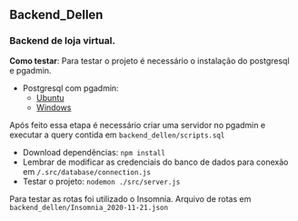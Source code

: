 ## Backend_Dellen
### Backend de loja virtual.

**Como testar**:
Para testar o projeto é necessário o instalação do postgresql e pgadmin.
- Postgresql com pgadmin:
     - [Ubuntu](https://websiteforstudents.com/install-postgresql-with-pgadmin-on-ubuntu-20-04-18-04/)
     - [Windows](https://www.guru99.com/download-install-postgresql.html)

Após feito essa etapa é necessário criar uma servidor no pgadmin e executar a query contida em <code>backend_dellen/scripts.sql</code>
-  Download dependências: <code>npm install</code>
-  Lembrar de modificar as credenciais do banco de dados para conexão em <code>/.src/database/connection.js</code>
-  Testar o projeto: <code>nodemon ./src/server.js</code>

Para testar as rotas foi utilizado o Insomnia.
Arquivo de rotas em  <code>backend_dellen/Insomnia_2020-11-21.json</code>